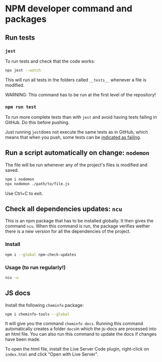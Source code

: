 # NPM developer command and packages

## Run tests
### `jest`
To run tests and check that the code works:

```bash
npx jest --watch
```
This will run all tests in the folders called `__tests__` whenever a file is modified.

WARNING: This command has to be run at the first level of the repository!

### `npm run test`

To run more complete tests than with `jest` and avoid having tests failing in GitHub. Do this before pushing.

Just running `jest`does not execute the same tests as in GitHub, which means that when you push, some tests can be [indicated as failing](../variousIT/github.md). 

## Run a script automatically on change: `nodemon`

The file will be run whenever any of the project's files is modified and saved.

```bash
npm i nodemon
npx nodemon ./path/to/file.js
```

Use Ctrl+C to exit.

## Check all dependencies updates: `ncu`

This is an npm package that has to be installed globally. It then gives the command `ncu`. When this command is run, the package verifies wether there is a new version for all the dependencies of the project.

### Install

```bash
npm i --global npm-check-updates
```

### Usage (to run regularly!)

```bash
ncu -u
```

## JS docs

Install the following `cheminfo` package:

```bash
npm i cheminfo-tools --global
```

It will give you the command `cheminfo docs`. Running this command automatically creates a folder `docs`in which the js-docs are processed into an html file. You can also run this command to update the docs if changes have been made.

To open the html file, install the Live Server Code plugin, right-click on `index.html` and click "Open with Live Server".